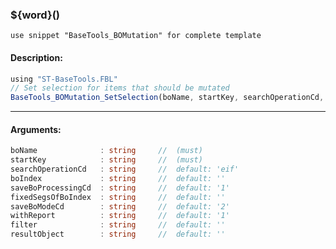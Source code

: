 ### ${word}()

`use snippet "BaseTools_BOMutation" for complete template`

#### Description:
```ts
using "ST-BaseTools.FBL"
// Set selection for items that should be mutated 
BaseTools_BOMutation_SetSelection(boName, startKey, searchOperationCd, boIndex, saveBoProcessingCd, fixedSegsOfBoIndex, saveBoModeCd, withReport, filter, resultObject)
```
----
#### Arguments: 
```ts
boName              : string     //  (must)
startKey            : string     //  (must)
searchOperationCd   : string     //  default: 'eif'
boIndex             : string     //  default: ''
saveBoProcessingCd  : string     //  default: '1'
fixedSegsOfBoIndex  : string     //  default: ''
saveBoModeCd        : string     //  default: '2'
withReport          : string     //  default: '1'
filter              : string     //  default: ''
resultObject        : string     //  default: ''
```